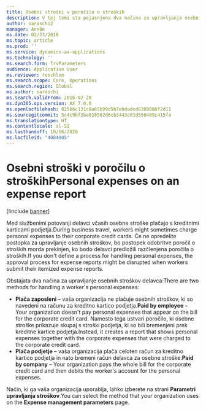 ```yaml
---
title: Osebni stroški v poročilu o stroških
description: V tej temi sta pojasnjena dva načina za upravljanje osebnih stroškov delavca v storitvi Microsoft Dynamics 365 Finance.
author: saraschi2
manager: AnnBe
ms.date: 02/23/2018
ms.topic: article
ms.prod: ''
ms.service: dynamics-ax-applications
ms.technology: ''
ms.search.form: TrvParameters
audience: Application User
ms.reviewer: roschlom
ms.search.scope: Core, Operations
ms.search.region: Global
ms.author: saraschi
ms.search.validFrom: 2016-02-28
ms.dyn365.ops.version: AX 7.0.0
ms.openlocfilehash: 825b6c131c8a65b99d5b7ebdadcd6389886f2d11
ms.sourcegitcommit: 5c4c9bf3ba018562d6cb3443c01d550489c415fa
ms.translationtype: HT
ms.contentlocale: sl-SI
ms.lasthandoff: 10/16/2020
ms.locfileid: "4084905"
---
```

# <a name="personal-expenses-on-an-expense-report"></a><span data-ttu-id="ce007-103">Osebni stroški v poročilu o stroških</span><span class="sxs-lookup"><span data-stu-id="ce007-103">Personal expenses on an expense report</span></span>

[!include [banner](../includes/banner.md)]

<span data-ttu-id="ce007-104">Med službenimi potovanji delavci včasih osebne stroške plačajo s kreditnimi karticami podjetja.</span><span class="sxs-lookup"><span data-stu-id="ce007-104">During business travel, workers might sometimes charge personal expenses to their corporate credit cards.</span></span> <span data-ttu-id="ce007-105">Če ne opredelite postopka za upravljanje osebnih stroškov, bo postopek odobritve poročil o stroških morda prekinjen, ko bodo delavci predložili razčlenjena poročila o stroških.</span><span class="sxs-lookup"><span data-stu-id="ce007-105">If you don't define a process for handling personal expenses, the approval process for expense reports might be disrupted when workers submit their itemized expense reports.</span></span> 

<span data-ttu-id="ce007-106">Obstajata dva načina za upravljanje osebnih stroškov delavca:</span><span class="sxs-lookup"><span data-stu-id="ce007-106">There are two methods for handling a worker's personal expenses:</span></span>

- <span data-ttu-id="ce007-107">**Plača zaposleni** – vaša organizacija ne plačuje osebnih stroškov, ki so navedeni na računu za kreditno kartico podjetja.</span><span class="sxs-lookup"><span data-stu-id="ce007-107">**Paid by employee** – Your organization doesn't pay personal expenses that appear on the bill for the corporate credit card.</span></span> <span data-ttu-id="ce007-108">Namesto tega ustvari poročilo, ki osebne stroške prikazuje skupaj s stroški podjetja, ki so bili bremenjeni prek kreditne kartice podjetja.</span><span class="sxs-lookup"><span data-stu-id="ce007-108">Instead, it creates a report that shows personal expenses together with the corporate expenses that were charged to the corporate credit card.</span></span>
- <span data-ttu-id="ce007-109">**Plača podjetje** – vaša organizacija plača celoten račun za kreditno kartico podjetja in nato bremeni račun delavca za osebne stroške.</span><span class="sxs-lookup"><span data-stu-id="ce007-109">**Paid by company** – Your organization pays the whole bill for the corporate credit card and then debits the worker's account for the personal expenses.</span></span>

<span data-ttu-id="ce007-110">Način, ki ga vaša organizacija uporablja, lahko izberete na strani **Parametri upravljanja stroškov**.</span><span class="sxs-lookup"><span data-stu-id="ce007-110">You can select the method that your organization uses on the **Expense management parameters** page.</span></span>
